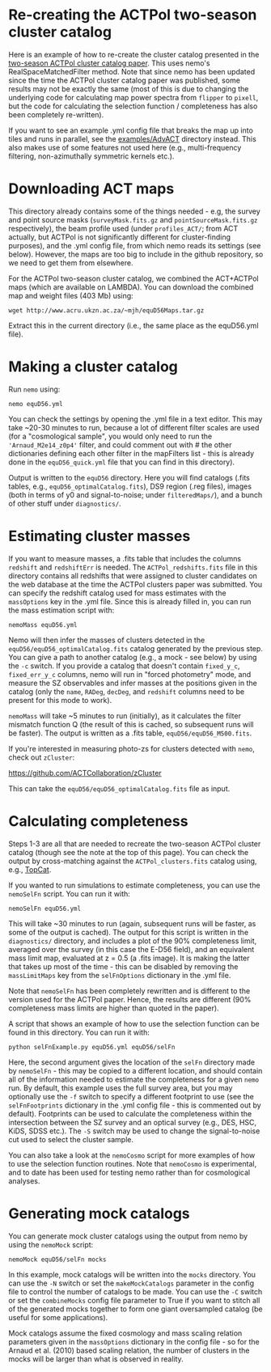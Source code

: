 # Re-creating the ACTPol two-season cluster catalog

Here is an example of how to re-create the cluster catalog presented 
in the [two-season ACTPol cluster catalog paper](http://adsabs.harvard.edu/abs/2017arXiv170905600H). 
This uses nemo's RealSpaceMatchedFilter method. Note that since nemo
has been updated since the time the ACTPol cluster catalog paper
was published, some results may not be exactly the same (most of this 
is due to changing the underlying code for calculating map power 
spectra from `flipper` to `pixell`, but the code for calculating the
selection function / completeness has also been completely re-written).

If you want to see an example .yml config file that breaks the map 
up into tiles and runs in parallel, see the [examples/AdvACT](../AdvACT/) 
directory instead. This also makes use of some features not used here
(e.g., multi-frequency filtering, non-azimuthally symmetric kernels 
etc.).

# Downloading ACT maps

This directory already contains some of the things needed - e.g, the
survey and point source masks (`surveyMask.fits.gz` and 
`pointSourceMask.fits.gz` respectively), the beam profile used (under 
`profiles_ACT/`; from ACT actually, but ACTPol is not significantly 
different for cluster-finding purposes), and the .yml config file, from
which nemo reads its settings (see below). However, the maps are too 
big to include in the github repository, so we need to get them from 
elsewhere.

For the ACTPol two-season cluster catalog, we combined the ACT+ACTPol
maps (which are available on LAMBDA). You can download the combined 
map and weight files (403 Mb) using:

```
wget http://www.acru.ukzn.ac.za/~mjh/equD56Maps.tar.gz
```

Extract this in the current directory (i.e., the same place as the 
equD56.yml file). 

# Making a cluster catalog

Run `nemo` using:

```
nemo equD56.yml
```

You can check the settings by opening the .yml file in a text editor.
This may take ~20-30 minutes to run, because a lot of different filter
scales are used (for a "cosmological sample", you would only need to
run the `'Arnaud_M2e14_z0p4'` filter, and could comment out with # the
other dictionaries defining each other filter in the mapFilters 
list - this is already done in the `equD56_quick.yml` file that you can
find in this directory).

Output is written to the `equD56` directory. Here you will find 
catalogs (.fits tables, e.g., `equD56_optimalCatalog.fits`), DS9 region
(.reg files), images (both in terms of y0 and signal-to-noise; under
`filteredMaps/`), and a bunch of other stuff under `diagnostics/`.

# Estimating cluster masses

If you want to measure masses, a .fits table that includes the columns
`redshift` and `redshiftErr` is needed. The `ACTPol_redshifts.fits` file
in this directory contains all redshifts that were assigned to 
cluster candidates on the web database at the time the ACTPol clusters
paper was submitted. You can specify the redshift catalog 
used for mass estimates with the `massOptions` key in the .yml file. 
Since this is already filled in, you can run the mass estimation 
script with:

```
nemoMass equD56.yml
```

Nemo will then infer the masses of clusters detected in the 
`equD56/equD56_optimalCatalog.fits` catalog generated by the previous 
step. You can give a path to another catalog (e.g., a mock - see 
below) by using the `-c` switch. If you provide a catalog that 
doesn't contain `fixed_y_c`, `fixed_err_y_c` columns, nemo will run 
in "forced photometry" mode, and measure the SZ observables and infer
masses at the positions given in the catalog (only the `name`, `RADeg`, 
`decDeg`, and `redshift` columns need to be present for this mode to
work).

`nemoMass` will take ~5 minutes to run (initially), as it calculates 
the filter mismatch function Q (the result of this is cached, so 
subsequent runs will be faster). The output is written as a 
.fits table, `equD56/equD56_M500.fits`.

If you're interested in measuring photo-zs for clusters detected with
`nemo`, check out `zCluster`: 

<https://github.com/ACTCollaboration/zCluster>

This can take the `equD56/equD56_optimalCatalog.fits` file as input.

# Calculating completeness

Steps 1-3 are all that are needed to recreate the two-season ACTPol
cluster catalog (though see the note at the top of this page). 
You can check the output by cross-matching against the 
`ACTPol_clusters.fits` catalog using, e.g., 
[TopCat](http://www.star.bris.ac.uk/%7Embt/topcat/).

If you wanted to run simulations to estimate completeness, you can use
the `nemoSelFn` script. You can run it with:

```
nemoSelFn equD56.yml
```

This will take ~30 minutes to run (again, subsequent runs will be 
faster, as some of the output is cached). The output for this script
is written in the `diagnostics/` directory, and includes a plot of
the 90% completeness limit, averaged over the survey (in this case
the E-D56 field), and an equivalent mass limit map, evaluated at 
z = 0.5 (a .fits image). It is making the latter that takes up most
of the time - this can be disabled by removing the `massLimitMaps`
key from the `selFnOptions` dictionary in the .yml file. 

Note that `nemoSelFn` has been completely rewritten and is different
to the version used for the ACTPol paper. Hence, the results are 
different (90% completeness mass limits are higher than quoted in
the paper).

A script that shows an example of how to use the selection function
can be found in this directory. You can run it with:

```
python selFnExample.py equD56.yml equD56/selFn
```

Here, the second argument gives the location of the `selFn` directory
made by `nemoSelFn` - this may be copied to a different location,
and should contain all of the information needed to estimate the 
completeness for a given `nemo` run. By default, this example uses
the full survey area, but you may optionally use the `-f` switch to
specify a different footprint to use (see the `selFnFootprints` 
dictionary in the .yml config file - this is commented out by 
default). Footprints can be used to calculate the
completeness within the intersection between the SZ survey and an
optical survey (e.g., DES, HSC, KiDS, SDSS etc.). The `-S` switch may
be used to change the signal-to-noise cut used to select the cluster
sample.

You can also take a look at the `nemoCosmo` script for more examples of
how to use the selection function routines. Note that `nemoCosmo` is 
experimental, and to date has been used for testing nemo rather than
for cosmological analyses.

# Generating mock catalogs

You can generate mock cluster catalogs using the output from nemo
by using the `nemoMock` script:

```
nemoMock equD56/selFn mocks
```

In this example, mock catalogs will be written into the `mocks` 
directory. You can use the `-N` switch or set the `makeMockCatalogs`
parameter in the config file to control the number of catalogs to 
be made. You can use the `-C` switch or set the `combineMocks`
config file parameter to True if you want to stitch all of the 
generated mocks together to form one giant oversampled catalog 
(be useful for some applications).

Mock catalogs assume the fixed cosmology and mass scaling relation 
parameters given in the `massOptions` dictionary in the config 
file - so for the Arnaud et al. (2010) based scaling relation, 
the number of clusters in the mocks will be larger than what is 
observed in reality.
